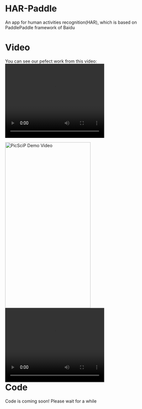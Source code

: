 # HAR-Paddle
An app for human activities recognition(HAR), which is based on PaddlePaddle framework of Baidu

# Video
You can see our pefect work from this video:
<video width="320" height="240" controls>
  <source src="movie.mp4" type="video/mp4">
  Video for HAR-Paddle
</video>

<a style="float:right" href="movie.mp4" target="_blank">
  <img alt="PicSciP Demo Video" src="hmovie.mp4" width="276" height="537" />

  <video width="320" height="240" controls>
    <source src="movie.mp4" type="video/mp4">
    Video for HAR-Paddle
  </video>
</a>

# Code
Code is coming soon! Please wait for a while
